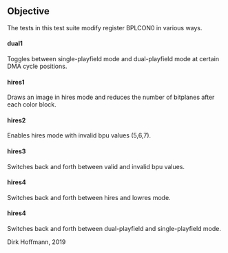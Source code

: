 ## Objective

The tests in this test suite modify register BPLCON0 in various ways.

#### dual1

Toggles between single-playfield mode and dual-playfield mode at certain DMA cycle positions. 

#### hires1

Draws an image in hires mode and reduces the number of bitplanes after each color block.

#### hires2

Enables hires mode with invalid bpu values (5,6,7).

#### hires3 

Switches back and forth between valid and invalid bpu values.

#### hires4 

Switches back and forth between hires and lowres mode.

#### hires4 

Switches back and forth between dual-playfield and single-playfield mode.

Dirk Hoffmann, 2019